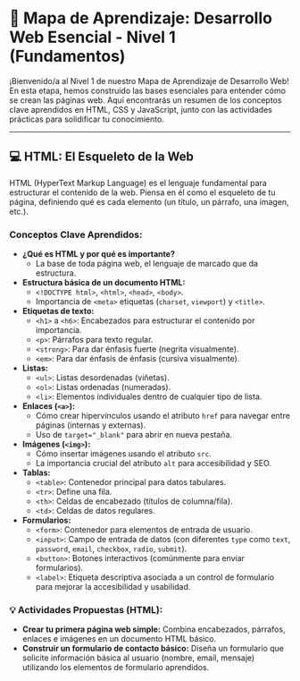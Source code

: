 # 🚀 Mapa de Aprendizaje: Desarrollo Web Esencial - Nivel 1 (Fundamentos)

¡Bienvenido/a al Nivel 1 de nuestro Mapa de Aprendizaje de Desarrollo Web! En esta etapa, hemos construido las bases esenciales para entender cómo se crean las páginas web. Aquí encontrarás un resumen de los conceptos clave aprendidos en HTML, CSS y JavaScript, junto con las actividades prácticas para solidificar tu conocimiento.

---

## 💻 HTML: El Esqueleto de la Web

HTML (HyperText Markup Language) es el lenguaje fundamental para estructurar el contenido de la web. Piensa en él como el esqueleto de tu página, definiendo qué es cada elemento (un título, un párrafo, una imagen, etc.).

### Conceptos Clave Aprendidos:

* **¿Qué es HTML y por qué es importante?**
    * La base de toda página web, el lenguaje de marcado que da estructura.
* **Estructura básica de un documento HTML:**
    * `<!DOCTYPE html>`, `<html>`, `<head>`, `<body>`.
    * Importancia de `<meta>` etiquetas (`charset`, `viewport`) y `<title>`.
* **Etiquetas de texto:**
    * `<h1>` a `<h6>`: Encabezados para estructurar el contenido por importancia.
    * `<p>`: Párrafos para texto regular.
    * `<strong>`: Para dar énfasis fuerte (negrita visualmente).
    * `<em>`: Para dar énfasis de énfasis (cursiva visualmente).
* **Listas:**
    * `<ul>`: Listas desordenadas (viñetas).
    * `<ol>`: Listas ordenadas (numeradas).
    * `<li>`: Elementos individuales dentro de cualquier tipo de lista.
* **Enlaces (`<a>`):**
    * Cómo crear hipervínculos usando el atributo `href` para navegar entre páginas (internas y externas).
    * Uso de `target="_blank"` para abrir en nueva pestaña.
* **Imágenes (`<img>`):**
    * Cómo insertar imágenes usando el atributo `src`.
    * La importancia crucial del atributo `alt` para accesibilidad y SEO.
* **Tablas:**
    * `<table>`: Contenedor principal para datos tabulares.
    * `<tr>`: Define una fila.
    * `<th>`: Celdas de encabezado (títulos de columna/fila).
    * `<td>`: Celdas de datos regulares.
* **Formularios:**
    * `<form>`: Contenedor para elementos de entrada de usuario.
    * `<input>`: Campo de entrada de datos (con diferentes `type` como `text`, `password`, `email`, `checkbox`, `radio`, `submit`).
    * `<button>`: Botones interactivos (comúnmente para enviar formularios).
    * `<label>`: Etiqueta descriptiva asociada a un control de formulario para mejorar la accesibilidad y usabilidad.

### 💡 Actividades Propuestas (HTML):

* **Crear tu primera página web simple:** Combina encabezados, párrafos, enlaces e imágenes en un documento HTML básico.
* **Construir un formulario de contacto básico:** Diseña un formulario que solicite información básica al usuario (nombre, email, mensaje) utilizando los elementos de formulario aprendidos.
